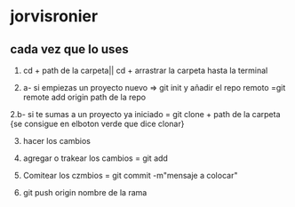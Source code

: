 # jorvisronier
 
 ## cada vez que lo uses 

 1. cd + path de la carpeta|| cd + arrastrar la carpeta hasta la terminal

 2. a- si empiezas un proyecto nuevo => git init y añadir el repo remoto =git remote add origin path de la repo

 2.b- si te sumas a un proyecto ya iniciado = git clone + path de la carpeta {se consigue en elboton verde que dice clonar}

 3. hacer los cambios 

 4. agregar o trakear los cambios = git add

 5. Comitear los czmbios = git commit -m"mensaje a colocar"

 6. git push origin nombre de la rama
